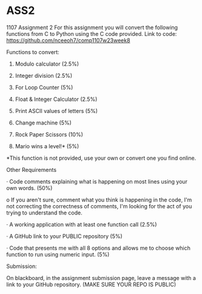 # ASS2
1107 Assignment 2
For this assignment you will convert the following functions from C to Python using the C code provided. Link to code: https://github.com/nceeoh7/comp1107w23week8

Functions to convert:

1. Modulo calculator (2.5%)

2. Integer division (2.5%)

3. For Loop Counter (5%)

4. Float & Integer Calculator (2.5%)

5. Print ASCII values of letters (5%)

6. Change machine (5%)

7. Rock Paper Scissors (10%)

8. Mario wins a level!* (5%)

*This function is not provided, use your own or convert one you find online.

Other Requirements

· Code comments explaining what is happening on most lines using your own words. (50%)

o If you aren't sure, comment what you think is happening in the code, I'm not correcting the correctness of comments, I'm looking for the act of you trying to understand the code.

· A working application with at least one function call (2.5%)

· A GitHub link to your PUBLIC repository (5%)

· Code that presents me with all 8 options and allows me to choose which function to run using numeric input. (5%)

Submission:

On blackboard, in the assignment submission page, leave a message with a link to your GitHub repository. (MAKE SURE YOUR REPO IS PUBLIC)
